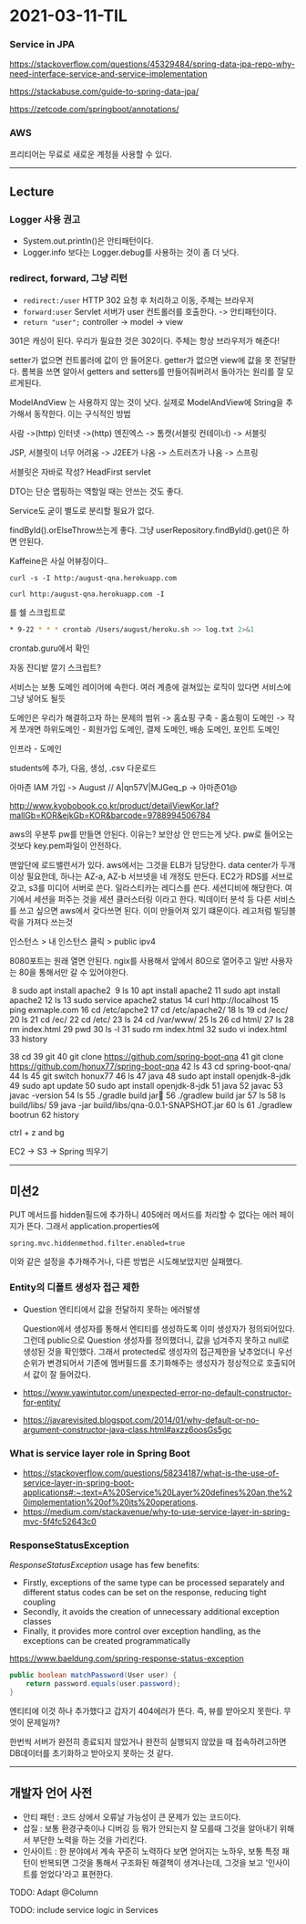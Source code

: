 # 2021-03-11-TIL

### Service in JPA

https://stackoverflow.com/questions/45329484/spring-data-jpa-repo-why-need-interface-service-and-service-implementation

https://stackabuse.com/guide-to-spring-data-jpa/

https://zetcode.com/springboot/annotations/

### AWS

프리티어는 무료로 새로운 계정을 사용할 수 있다.

---

## Lecture

### Logger 사용 권고

- System.out.println()은 안티패턴이다. 
- Logger.info 보다는 Logger.debug를 사용하는 것이 좀 더 낫다.

### redirect, forward, 그냥 리턴

- `redirect:/user` HTTP 302 요청 후 처리하고 이동, 주체는 브라우저
- `forward:user` Servlet 서버가 user 컨트롤러를 호출한다. -> 안티패턴이다. 
- `return "user";`  controller -> model -> view

301은 캐싱이 된다. 우리가 필요한 것은 302이다. 주체는 항상 브라우저가 해준다!

setter가 없으면 컨트롤러에 값이 안 들어온다. getter가 없으면 view에 값을 못 전달한다. 롬복을 쓰면 알아서 getters and setters를 만들어줘버려서 돌아가는 원리를 잘 모르게된다.

ModelAndView 는 사용하지 않는 것이 낫다. 실제로 ModelAndView에 String을 추가해서 동작한다. 이는 구식적인 방법



사람 ->(http) 인터넷 ->(http) 엔진엑스 -> 톰캣(서블릿 컨테이너) -> 서블릿

JSP, 서블릿이 너무 어려움 -> J2EE가 나옴 -> 스트러츠가 나옴 -> 스프링

서블릿은 자바로 작성? HeadFirst servlet

DTO는 단순 맵핑하는 역할일 때는 안쓰는 것도 좋다.

Service도 굳이 별도로 분리할 필요가 없다.

findById().orElseThrow쓰는게 좋다. 그냥 userRepository.findById().get()은 하면 안된다.



Kaffeine은 사실 어뷰징이다..

`curl -s -I http:/august-qna.herokuapp.com`

`curl http:/august-qna.herokuapp.com -I`

를 쉘 스크립트로 

```sh
* 9-22 * * * crontab /Users/august/heroku.sh >> log.txt 2>&1
```

crontab.guru에서 확인

자동 잔디밭 깔기 스크립트?



서비스는 보통 도메인 레이어에 속한다. 여러 계층에 걸쳐있는 로직이 있다면 서비스에 그냥 넣어도 될듯

도메인은 우리가 해결하고자 하는 문제의 범위 -> 홈쇼핑 구축 - 홈쇼핑이 도메인 -> 작게 쪼개면 하위도메인 - 회원가입 도메인, 결제 도메인, 배송 도메인, 포인트 도메인

인프라 - 도메인

students에 추가, 다음, 생성, .csv 다운로드

아마존 IAM 가입 -> August // A|qn57V|MJGeq_p -> 아마존01@

http://www.kyobobook.co.kr/product/detailViewKor.laf?mallGb=KOR&ejkGb=KOR&barcode=9788994506784

aws의 우분투 pw를 만들면 안된다. 이유는? 보안상 안 만드는게 낫다. pw로 들어오는것보다 key.pem파일이 안전하다.



맨앞단에 로드밸런서가 있다. aws에서는 그것을 ELB가 담당한다. data center가 두개 이상 필요한데, 하나는 AZ-a, AZ-b 서브넷을 네 개정도 만든다. EC2가 RDS를 서브로 갖고, s3를 미디어 서버로 쓴다. 일라스티카는 레디스를 쓴다. 세션디비에 해당한다. 여기에서 세션을 퍼주는 것을 세션 클러스터링 이라고 한다. 빅데이터 분석 등 다른 서비스를 쓰고 싶으면 aws에서 갖다쓰면 된다. 이미 만들어져 있기 떄문이다. 레고처럼 빌딩블락을 가져다 쓰는것



인스턴스 > 내 인스턴스 클릭 > public ipv4

8080포트는 원래 열면 안된다. ngix를 사용해서 앞에서 80으로 열어주고 일반 사용자는 80을 통해서만 갈 수 있어야한다.

​    8  sudo apt install apache2
​    9  ls
   10  apt install apache2
   11  sudo apt install apache2
   12  ls
   13  sudo service apache2 status
   14  curl http://localhost
   15  ping exmaple.com
   16  cd /etc/apche2
   17  cd /etc/apache2/
   18  ls
   19  cd /ecc/
   20  ls
   21  cd /ec/
   22  cd /etc/
   23  ls
   24  cd /var/www/
   25  ls
   26  cd html/
   27  ls
   28  rm index.html
   29  pwd
   30  ls -l
   31  sudo rm index.html
   32  sudo vi index.html
   33  history



   38  cd
   39  git
   40  git clone https://github.com/spring-boot-qna
   41  git clone https://github.com/honux77/spring-boot-qna
   42  ls
   43  cd spring-boot-qna/
   44  ls
   45  git switch honux77
   46  ls
   47  java
   48  sudo apt install openjdk-8-jdk
   49  sudo apt update
   50  sudo apt install openjdk-8-jdk
   51  java
   52  javac
   53  javac -version
   54  ls
   55  ./gradle build jar
   56  ./gradlew build jar
   57  ls
   58  ls build/libs/
   59  java -jar build/libs/qna-0.0.1-SNAPSHOT.jar
   60  ls
   61  ./gradlew bootrun
   62  history

ctrl + z and bg

EC2 -> S3 -> Spring 띄우기

---

## 미션2

PUT 메서드를 hidden필드에 추가하니 405에러 메서드를 처리할 수 없다는 에러 페이지가 뜬다. 그래서 application.properties에

```
spring.mvc.hiddenmethod.filter.enabled=true
```

이와 같은 설정을 추가해주거나, 다른 방법은 시도해보았지만 실패했다.

### Entity의 디폴트 생성자 접근 제한

- Question 엔티티에서 값을 전달하지 못하는 에러발생

  Question에서 생성자를 통해서 엔티티를 생성하도록 이미 생성자가 정의되어있다. 그런데 public으로 Question 생성자를 정의했더니, 값을 넘겨주지 못하고 null로 생성된 것을 확인했다. 그래서 protected로 생성자의 접근제한을 낮추었더니 우선순위가 변경되어서 기존에 멤버필드를 초기화해주는 생성자가 정상적으로 호출되어서 값이 잘 들어갔다.

- https://www.yawintutor.com/unexpected-error-no-default-constructor-for-entity/
- https://javarevisited.blogspot.com/2014/01/why-default-or-no-argument-constructor-java-class.html#axzz6oosGs5gc

### What is service layer role in Spring Boot

- https://stackoverflow.com/questions/58234187/what-is-the-use-of-service-layer-in-spring-boot-applications#:~:text=A%20Service%20Layer%20defines%20an,the%20implementation%20of%20its%20operations.
- https://medium.com/stackavenue/why-to-use-service-layer-in-spring-mvc-5f4fc52643c0

### ResponseStatusException

*ResponseStatusException* usage has few benefits:

- Firstly, exceptions of the same type can be processed separately and different status codes can be set on the response, reducing tight coupling
- Secondly, it avoids the creation of unnecessary additional exception classes
- Finally, it provides more control over exception handling, as the exceptions can be created programmatically

https://www.baeldung.com/spring-response-status-exception



```java
public boolean matchPassword(User user) {
    return password.equals(user.password);
}
```

엔티티에 이것 하나 추가했다고 갑자기 404에러가 뜬다. 즉, 뷰를 받아오지 못한다. 무엇이 문제일까?

한번씩 서버가 완전히 종료되지 않았거나 완전히 실행되지 않았을 때 접속하려고하면 DB데이터를 초기화하고 받아오지 못하는 것 같다.

---

## 개발자 언어 사전

- 안티 패턴 : 코드 상에서 오류날 가능성이 큰 문제가 있는 코드이다.
- 삽질 : 보통 환경구축이나 디버깅 등 뭐가 안되는지 잘 모를때 그것을 알아내기 위해서 부단한 노력을 하는 것을 가리킨다.
- 인사이트 : 한 분야에서 계속 꾸준히 노력하다 보면 얻어지는 노하우, 보통 특정 패턴이 반복되면 그것을 통해서 구조화된 해결책이 생겨나는데, 그것을 보고 '인사이트를 얻었다'라고 표현한다.

TODO: Adapt @Column

TODO: include service logic in Services
